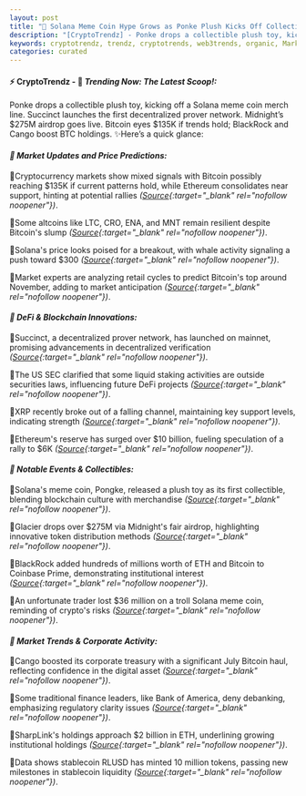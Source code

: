 ```yaml
---
layout: post
title: "🌌 Solana Meme Coin Hype Grows as Ponke Plush Kicks Off Collectibles Line"
description: "[CryptoTrendz] - Ponke drops a collectible plush toy, kicking off a Solana meme coin merch line. Succinct launches the first decentralized prover network. Midnight’s $275M airdrop goes live. Bitcoin eyes $135K if trends hold; BlackRock and Cango boost BTC holdings."
keywords: cryptotrendz, trendz, cryptotrends, web3trends, organic, Market, Ethereum, Trading, CEO, SEC, XRP, Stablecoin, Bitcoin
categories: curated
---
```


#### ⚡ CryptoTrendz - 📌 *Trending Now: The Latest Scoop!:*

Ponke drops a collectible plush toy, kicking off a Solana meme coin merch line. Succinct launches the first decentralized prover network. Midnight’s $275M airdrop goes live. Bitcoin eyes $135K if trends hold; BlackRock and Cango boost BTC holdings. ✨Here’s a quick glance:


#### *🔖  Market Updates and Price Predictions:*  

🔹Cryptocurrency markets show mixed signals with Bitcoin possibly reaching $135K if current patterns hold, while Ethereum consolidates near support, hinting at potential rallies *([Source](https://s.avyag.com/nuzb){:target="_blank" rel="nofollow noopener"})*.  

🔹Some altcoins like LTC, CRO, ENA, and MNT remain resilient despite Bitcoin's slump *([Source](https://s.avyag.com/2bpk){:target="_blank" rel="nofollow noopener"})*.  

🔹Solana's price looks poised for a breakout, with whale activity signaling a push toward $300 *([Source](https://s.avyag.com/t39w){:target="_blank" rel="nofollow noopener"})*.  

🔹Market experts are analyzing retail cycles to predict Bitcoin's top around November, adding to market anticipation *([Source](https://s.avyag.com/f9ce){:target="_blank" rel="nofollow noopener"})*.  

#### *🔖  DeFi & Blockchain Innovations:*  

🔹Succinct, a decentralized prover network, has launched on mainnet, promising advancements in decentralized verification *([Source](https://s.avyag.com/bls4){:target="_blank" rel="nofollow noopener"})*.  

🔹The US SEC clarified that some liquid staking activities are outside securities laws, influencing future DeFi projects *([Source](https://s.avyag.com/riom){:target="_blank" rel="nofollow noopener"})*.  

🔹XRP recently broke out of a falling channel, maintaining key support levels, indicating strength *([Source](https://s.avyag.com/mxym){:target="_blank" rel="nofollow noopener"})*.  

🔹Ethereum's reserve has surged over $10 billion, fueling speculation of a rally to $6K *([Source](https://s.avyag.com/gzas){:target="_blank" rel="nofollow noopener"})*.  

#### *🔖  Notable Events & Collectibles:*  

🔹Solana's meme coin, Pongke, released a plush toy as its first collectible, blending blockchain culture with merchandise *([Source](https://s.avyag.com/6qdx){:target="_blank" rel="nofollow noopener"})*.  

🔹Glacier drops over $275M via Midnight's fair airdrop, highlighting innovative token distribution methods *([Source](https://s.avyag.com/z3lp){:target="_blank" rel="nofollow noopener"})*.  

🔹BlackRock added hundreds of millions worth of ETH and Bitcoin to Coinbase Prime, demonstrating institutional interest *([Source](https://s.avyag.com/7hr0){:target="_blank" rel="nofollow noopener"})*.  

🔹An unfortunate trader lost $36 million on a troll Solana meme coin, reminding of crypto's risks *([Source](https://s.avyag.com/154i){:target="_blank" rel="nofollow noopener"})*.  

#### *🔖  Market Trends & Corporate Activity:*  

🔹Cango boosted its corporate treasury with a significant July Bitcoin haul, reflecting confidence in the digital asset *([Source](https://s.avyag.com/jueq){:target="_blank" rel="nofollow noopener"})*.  

🔹Some traditional finance leaders, like Bank of America, deny debanking, emphasizing regulatory clarity issues *([Source](https://s.avyag.com/2b2t){:target="_blank" rel="nofollow noopener"})*.  

🔹SharpLink's holdings approach $2 billion in ETH, underlining growing institutional holdings *([Source](https://s.avyag.com/ad8c){:target="_blank" rel="nofollow noopener"})*.  

🔹Data shows stablecoin RLUSD has minted 10 million tokens, passing new milestones in stablecoin liquidity *([Source](https://s.avyag.com/volm){:target="_blank" rel="nofollow noopener"})*.